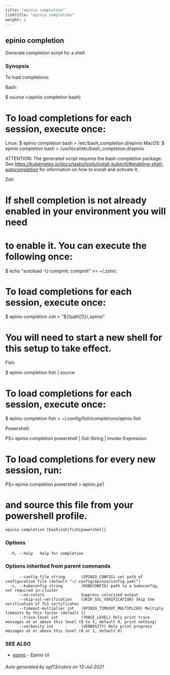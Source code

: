 ```yaml
---
title: "epinio completion"
linkTitle: "epinio completion"
weight: 1
---
```

## epinio completion

Generate completion script for a shell

### Synopsis

To load completions:

Bash:

$ source <(epinio completion bash)

# To load completions for each session, execute once:
Linux:
  $ epinio completion bash > /etc/bash_completion.d/epinio
MacOS:
  $ epinio completion bash > /usr/local/etc/bash_completion.d/epinio

ATTENTION:
    The generated script requires the bash-completion package.
    See https://kubernetes.io/docs/tasks/tools/install-kubectl/#enabling-shell-autocompletion
    for information on how to install and activate it.

Zsh:

# If shell completion is not already enabled in your environment you will need
# to enable it.  You can execute the following once:

$ echo "autoload -U compinit; compinit" >> ~/.zshrc

# To load completions for each session, execute once:
$ epinio completion zsh > "${fpath[1]}/_epinio"

# You will need to start a new shell for this setup to take effect.

Fish:

$ epinio completion fish | source

# To load completions for each session, execute once:
$ epinio completion fish > ~/.config/fish/completions/epinio.fish

Powershell:

PS> epinio completion powershell | Out-String | Invoke-Expression

# To load completions for every new session, run:
PS> epinio completion powershell > epinio.ps1
# and source this file from your powershell profile.


```
epinio completion [bash|zsh|fish|powershell]
```

### Options

```
  -h, --help   help for completion
```

### Options inherited from parent commands

```
      --config-file string       (EPINIO_CONFIG) set path of configuration file (default "~/.config/epinio/config.yaml")
  -c, --kubeconfig string        (KUBECONFIG) path to a kubeconfig, not required in-cluster
      --no-colors                Suppress colorized output
      --skip-ssl-verification    (SKIP_SSL_VERIFICATION) Skip the verification of TLS certificates
      --timeout-multiplier int   (EPINIO_TIMEOUT_MULTIPLIER) Multiply timeouts by this factor (default 1)
      --trace-level int          (TRACE_LEVEL) Only print trace messages at or above this level (0 to 5, default 0, print nothing)
      --verbosity int            (VERBOSITY) Only print progress messages at or above this level (0 or 1, default 0)
```

### SEE ALSO

* [epinio](../epinio)	 - Epinio cli

###### Auto generated by spf13/cobra on 13-Jul-2021
